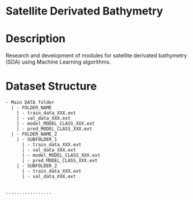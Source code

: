 # Satellite Derivated Bathymetry

# Description
Research and development of modules for satellite derivated bathymetry (SDA) using Machine Learning algorithms.


# Dataset Structure

```
- Main DATA folder  
  | - FOLDER_NAME  
    | - train_data_XXX.ext  
    | - val_data_XXX.ext  
    | - model_MODEL_CLASS_XXX.ext  
    | - pred_MODEL_CLASS_XXX.ext  
  | - FOLDER_NAME_2  
    | - SUBFOLDER_1
      | - train_data_XXX.ext
      | - val_data_XXX.ext
      | - model_MODEL_CLASS_XXX.ext
      | - pred_MODEL_CLASS_XXX.ext
    | - SUBFOLDER_2
      | - train_data_XXX.ext
      | - val_data_XXX.ext
      
    
.................
```
    

